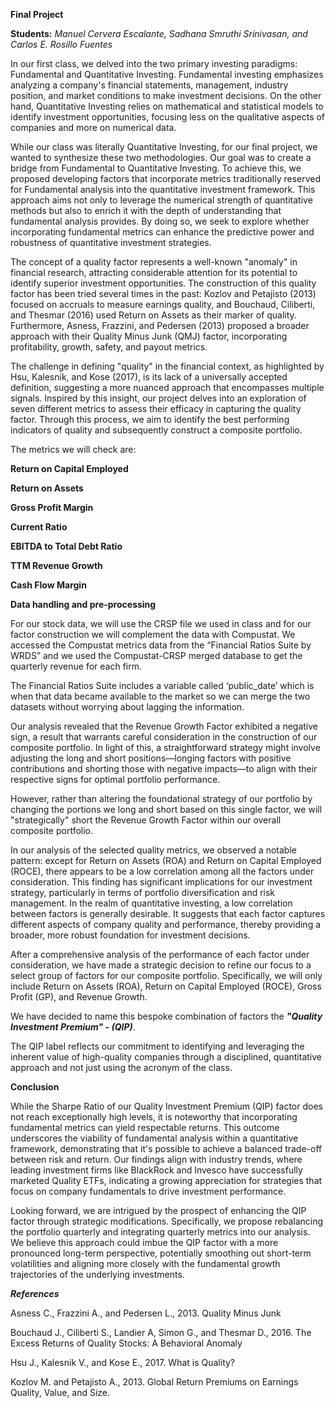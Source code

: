 ******Final Project******

**Students:** *Manuel Cervera Escalante, Sadhana Smruthi Srinivasan, and Carlos E. Rosillo Fuentes*

In our first class, we delved into the two primary investing paradigms: Fundamental and Quantitative Investing. Fundamental investing emphasizes analyzing a company's financial statements, management, industry position, and market conditions to make investment decisions. On the other hand, Quantitative Investing relies on mathematical and statistical models to identify investment opportunities, focusing less on the qualitative aspects of companies and more on numerical data.

While our class was literally Quantitative Investing, for our final project, we wanted to synthesize these two methodologies. Our goal was to create a bridge from Fundamental to Quantitative Investing. To achieve this, we proposed developing factors that incorporate metrics traditionally reserved for Fundamental analysis into the quantitative investment framework. This approach aims not only to leverage the numerical strength of quantitative methods but also to enrich it with the depth of understanding that fundamental analysis provides. By doing so, we seek to explore whether incorporating fundamental metrics can enhance the predictive power and robustness of quantitative investment strategies.

The concept of a quality factor represents a well-known "anomaly" in financial research, attracting considerable attention for its potential to identify superior investment opportunities. The construction of this quality factor has been tried several times in the past: Kozlov and Petajisto (2013) focused on accruals to measure earnings quality, and Bouchaud, Ciliberti, and Thesmar (2016) used Return on Assets as their marker of quality. Furthermore, Asness, Frazzini, and Pedersen (2013) proposed a broader approach with their Quality Minus Junk (QMJ) factor, incorporating profitability, growth, safety, and payout metrics.

The challenge in defining "quality" in the financial context, as highlighted by Hsu, Kalesnik, and Kose (2017), is its lack of a universally accepted definition, suggesting a more nuanced approach that encompasses multiple signals. Inspired by this insight, our project delves into an exploration of seven different metrics to assess their efficacy in capturing the quality factor. Through this process, we aim to identify the best performing indicators of quality and subsequently construct a composite portfolio.

The metrics we will check are:

**Return on Capital Employed**

**Return on Assets**

**Gross Profit Margin**

**Current Ratio**

**EBITDA to Total Debt Ratio**

**TTM Revenue Growth**

**Cash Flow Margin**


******Data handling and pre-processing******

For our stock data, we will use the CRSP file we used in class and for our factor construction we will complement the data with Compustat. We accessed the Compustat metrics data from the “Financial Ratios Suite by WRDS” and we used the Compustat-CRSP merged database to get the quarterly revenue for each firm.

The Financial Ratios Suite includes a variable called ‘public_date’ which is when that data became available to the market so we can merge the two datasets without worrying about lagging the information.

Our analysis revealed that the Revenue Growth Factor exhibited a negative sign, a result that warrants careful consideration in the construction of our composite portfolio. In light of this, a straightforward strategy might involve adjusting the long and short positions—longing factors with positive contributions and shorting those with negative impacts—to align with their respective signs for optimal portfolio performance.

However, rather than altering the foundational strategy of our portfolio by changing the portions we long and short based on this single factor, we will "strategically" short the Revenue Growth Factor within our overall composite portfolio.


In our analysis of the selected quality metrics, we observed a notable pattern: except for Return on Assets (ROA) and Return on Capital Employed (ROCE), there appears to be a low correlation among all the factors under consideration. This finding has significant implications for our investment strategy, particularly in terms of portfolio diversification and risk management. In the realm of quantitative investing, a low correlation between factors is generally desirable. It suggests that each factor captures different aspects of company quality and performance, thereby providing a broader, more robust foundation for investment decisions.

After a comprehensive analysis of the performance of each factor under consideration, we have made a strategic decision to refine our focus to a select group of factors for our composite portfolio. Specifically, we will only include Return on Assets (ROA), Return on Capital Employed (ROCE), Gross Profit (GP), and Revenue Growth.

We have decided to name this bespoke combination of factors the ***"Quality Investment Premium" - (QIP)***.

The QIP label reflects our commitment to identifying and leveraging the inherent value of high-quality companies through a disciplined, quantitative approach and not just using the acronym of the class.

******Conclusion******

While the Sharpe Ratio of our Quality Investment Premium (QIP) factor does not reach exceptionally high levels, it is noteworthy that incorporating fundamental metrics can yield respectable returns. This outcome underscores the viability of fundamental analysis within a quantitative framework, demonstrating that it's possible to achieve a balanced trade-off between risk and return. Our findings align with industry trends, where leading investment firms like BlackRock and Invesco have successfully marketed Quality ETFs, indicating a growing appreciation for strategies that focus on company fundamentals to drive investment performance.

Looking forward, we are intrigued by the prospect of enhancing the QIP factor through strategic modifications. Specifically, we propose rebalancing the portfolio quarterly and integrating quarterly metrics into our analysis. We believe this approach could imbue the QIP factor with a more pronounced long-term perspective, potentially smoothing out short-term volatilities and aligning more closely with the fundamental growth trajectories of the underlying investments.

***References***

Asness C., Frazzini A., and Pedersen L., 2013. Quality Minus Junk

Bouchaud J., Ciliberti S., Landier A, Simon G., and Thesmar D., 2016. The Excess Returns of Quality Stocks: A Behavioral Anomaly

Hsu J., Kalesnik V., and Kose E., 2017. What is Quality?

Kozlov M. and Petajisto A., 2013. Global Return Premiums on Earnings Quality, Value, and Size.
